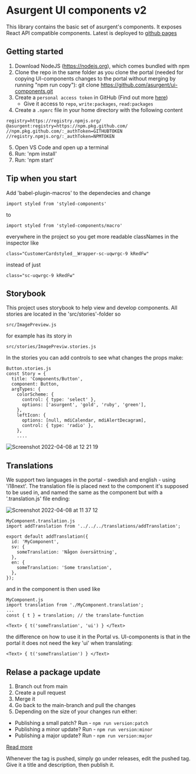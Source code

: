 # Asurgent UI components v2

This library contains the basic set of asurgent's components. It exposes React API compatible components. Latest is deployed to [github pages](https://asurgent.github.io/ui-components)

## Getting started

1. Download NodeJS (https://nodejs.org), which comes bundled with npm
2. Clone the repo in the same folder as you clone the portal (needed for copying UI-components changes to the portal without merging by running "npm run copy"): git clone https://github.com/asurgent/ui-components.git
3. Create a `personal access token` in GitHub (Find out more [here](https://help.github.com/en/github/authenticating-to-github/creating-a-personal-access-token-for-the-command-line))
    * Give it access to `repo`, `write:packages`, `read:packages`
4. Create a `.npmrc` file in your home directory with the following content
```
registry=https://registry.npmjs.org/
@asurgent:registry=https://npm.pkg.github.com/
//npm.pkg.github.com/:_authToken=GITHUBTOKEN
//registry.npmjs.org/:_authToken=NPMTOKEN
```

5. Open VS Code and open up a terminal
6. Run: 'npm install'
7. Run: 'npm start'

## Tip when you start
Add 'babel-plugin-macros' to the dependecies and change 
```
import styled from 'styled-components'
```
to
```
import styled from 'styled-components/macro'
```
everywhere in the project so you get more readable classNames in the inspector like 
```
class="CustomerCardstyled__Wrapper-sc-uqwrgc-9 kRedFw"
```
instead of just
```
class="sc-uqwrgc-9 kRedFw"
```

## Storybook

This project uses storybook to help view and develop components. All stories are located in the 'src/stories'-folder so

```
src/ImagePreview.js 
```
for example has its story in 

```
src/stories/ImagePreviw.stories.js
```

In the stories you can add controls to see what changes the props make:

```
Button.stories.js
const Story = {
  title: 'Components/Button',
  component: Button,
  argTypes: {
    colorScheme: {
      control: { type: 'select' },
      options: ['asurgent', 'gold', 'ruby', 'green'],
    },
    leftIcon: {
      options: [null, mdiCalendar, mdiAlertDecagram],
      control: { type: 'radio' },
    },
    ....
```

![Screenshot 2022-04-08 at 12 21 19](https://user-images.githubusercontent.com/8748007/162417076-d67723f1-871e-448c-a578-1d919fa0a167.png)


## Translations
We support two languages in the portal - swedish and english - using 'i18next'. The translation file is placed next to the component it's supposed to be used in, and named the same as the component but with a '.translation.js' file ending:

![Screenshot 2022-04-08 at 11 37 12](https://user-images.githubusercontent.com/8748007/162409404-fe893fca-b17a-41d9-9792-1c9a181b2941.png)

```
MyComponent.translation.js
import addTranslation from '../../../translations/addTranslation';

export default addTranslation({
  id: 'MyComponent',
  sv: {
    someTranslation: 'Någon översättning',
  },
  en: {
    someTranslation: 'Some translation',
  },
});
```

and in the component is then used like 
```
MyComponent.js
import translation from './MyComponent.translation';
...
const { t } = translation; // the translate-function

<Text> { t('someTranslation', 'ui') } </Text>

```

the difference on how to use it in the Portal vs. UI-components is that in the portal it does not need the key 'ui' when translating:
```
<Text> { t('someTranslation') } </Text>
```


## Relase a package update
1. Branch out from main
2. Create a pull request
3. Merge it
4. Go back to the main-branch and pull the changes
5. Depending on the size of your changes run either:
- Publishing a small patch? Run - `npm run version:patch`
- Publishing a minor update? Run - `npm run version:minor`
- Publishing a major update? Run - `npm run version:major` 

[Read more](https://docs.npmjs.com/cli/version)

Whenever the tag is pushed, simply go under releases, edit the pushed tag. Give it a title and description, then publish it. 
